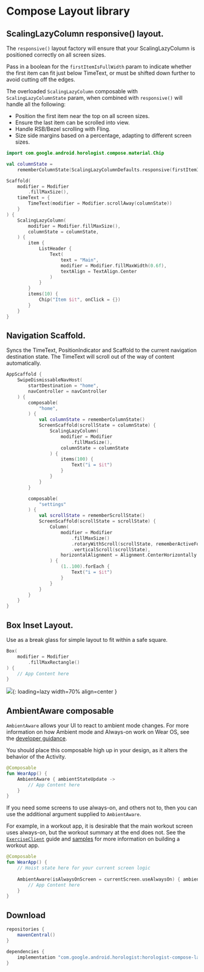 # Compose Layout library

## ScalingLazyColumn responsive() layout.

The `responsive()` layout factory will ensure that your ScalingLazyColumn is positioned correctly
on all screen sizes.

Pass in a boolean for the `firstItemIsFullWidth` param to indicate whether the first item can
fit just below TimeText, or must be shifted down further to avoid cutting off the edges.

The overloaded `ScalingLazyColumn` composable with `ScalingLazyColumnState` param, when combined
with `responsive()` will handle all the following:

- Position the first item near the top on all screen sizes.
- Ensure the last item can be scrolled into view.
- Handle RSB/Bezel scrolling with Fling.
- Size side margins based on a percentage, adapting to different screen sizes.

```kotlin
import com.google.android.horologist.compose.material.Chip

val columnState =
    rememberColumnState(ScalingLazyColumnDefaults.responsive(firstItemIsFullWidth = false))

Scaffold(
    modifier = Modifier
        .fillMaxSize(),
    timeText = {
        TimeText(modifier = Modifier.scrollAway(columnState))
    }
) {
    ScalingLazyColumn(
        modifier = Modifier.fillMaxSize(),
        columnState = columnState,
    ) {
        item {
            ListHeader {
                Text(
                    text = "Main",
                    modifier = Modifier.fillMaxWidth(0.6f),
                    textAlign = TextAlign.Center
                )
            }
        }
        items(10) {
            Chip("Item $it", onClick = {})
        }
    }
}
```

## Navigation Scaffold.

Syncs the TimeText, PositionIndicator and Scaffold to the current navigation destination
state. The TimeText will scroll out of the way of content automatically.

```kotlin
AppScaffold {
    SwipeDismissableNavHost(
        startDestination = "home",
        navController = navController
    ) {
        composable(
            "home",
        ) {
            val columnState = rememberColumnState()
            ScreenScaffold(scrollState = columnState) {
                ScalingLazyColumn(
                    modifier = Modifier
                        .fillMaxSize(),
                    columnState = columnState
                ) {
                    items(100) {
                        Text("i = $it")
                    }
                }
            }
        }

        composable(
            "settings"
        ) {
            val scrollState = rememberScrollState()
            ScreenScaffold(scrollState = scrollState) {
                Column(
                    modifier = Modifier
                        .fillMaxSize()
                        .rotaryWithScroll(scrollState, rememberActiveFocusRequester())
                        .verticalScroll(scrollState),
                    horizontalAlignment = Alignment.CenterHorizontally
                ) {
                    (1..100).forEach {
                        Text("i = $it")
                    }
                }
            }
        }
    }
}
```

## Box Inset Layout.

Use as a break glass for simple layout to fit within a safe square.

```kotlin
Box(
    modifier = Modifier
        .fillMaxRectangle()
) {
    // App Content here        
}
```

![](fill_max_rectangle.png){: loading=lazy width=70% align=center }

## AmbientAware composable

`AmbientAware` allows your UI to react to ambient mode changes. For more information on how Ambient
mode and Always-on work on Wear OS, see the [developer guidance][always-on].

You should place this composable high up in your design, as it alters the behavior of the Activity.

```kotlin
@Composable
fun WearApp() {
    AmbientAware { ambientStateUpdate ->
        // App Content here
    }
}
```

If you need some screens to use always-on, and others not to, then you can use the additional
argument supplied to `AmbientAware`.

For example, in a workout app, it is desirable that the main  workout screen uses always-on, but the
workout summary at the end does not. See the [`ExerciseClient`][exercise-client]
guide and [samples][health-samples] for more information on building a workout app.

```kotlin
@Composable
fun WearApp() {
    // Hoist state here for your current screen logic
    
    AmbientAware(isAlwaysOnScreen = currentScreen.useAlwaysOn) { ambientStateUpdate ->
        // App Content here
    }
}
```

## Download

```groovy
repositories {
    mavenCentral()
}

dependencies {
    implementation "com.google.android.horologist:horologist-compose-layout:<version>"
}
```


[always-on]: https://developer.android.com/training/wearables/views/always-on
[exercise-client]: https://developer.android.com/training/wearables/health-services/active-data#work-with-data
[health-samples]: https://github.com/android/health-samples
